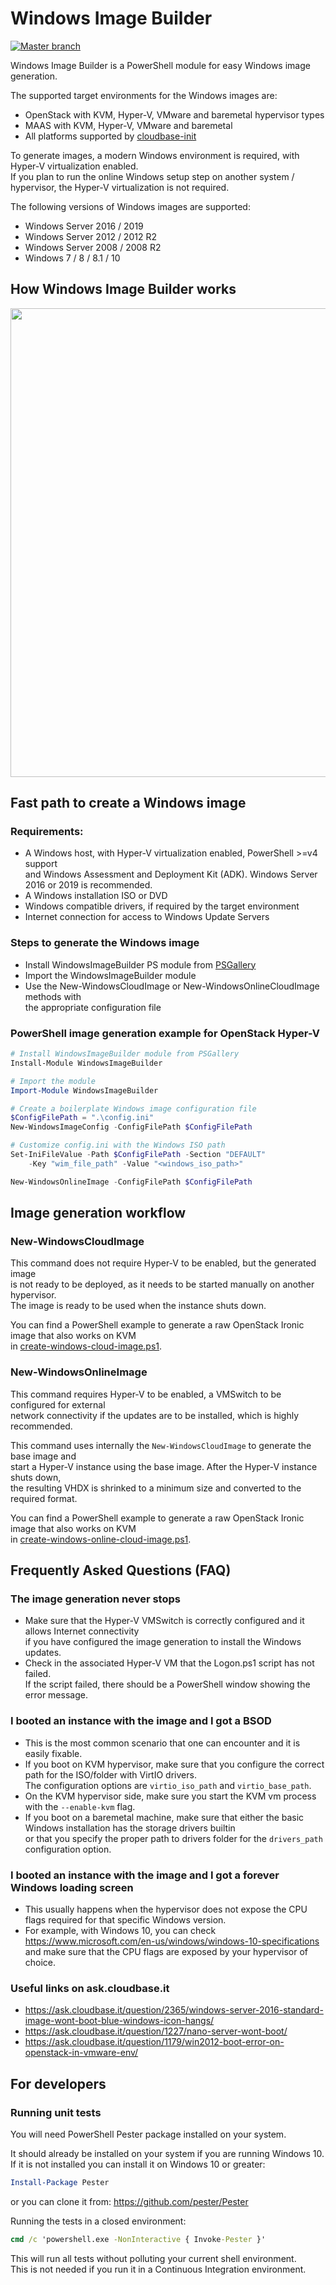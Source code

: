 Windows Image Builder
=====================
[![Master branch](https://ci.appveyor.com/api/projects/status/github/cloudbase/windows-openstack-imaging-tools?branch=master&svg=true)](https://ci.appveyor.com/project/ader1990/windows-openstack-imaging-tools-w885m)

Windows Image Builder is a PowerShell module for easy Windows image generation.<br/>

The supported target environments for the Windows images are:
* OpenStack with KVM, Hyper-V, VMware and baremetal hypervisor types
* MAAS with KVM, Hyper-V, VMware and baremetal
* All platforms supported by [cloudbase-init](https://github.com/cloudbase/cloudbase-init)

To generate images, a modern Windows environment is required, with Hyper-V virtualization enabled.<br/>
If you plan to run the online Windows setup step on another system / hypervisor, the Hyper-V virtualization is not required.

The following versions of Windows images are supported:
* Windows Server 2016 / 2019
* Windows Server 2012 / 2012 R2
* Windows Server 2008 / 2008 R2
* Windows 7 / 8 / 8.1 / 10

## How Windows Image Builder works
<img src="https://user-images.githubusercontent.com/1412442/29972658-8fd4d36a-8f35-11e7-80bd-cea90e48e8ba.png" width="750">

## Fast path to create a Windows image

### Requirements:

* A Windows host, with Hyper-V virtualization enabled, PowerShell >=v4 support<br/>
and Windows Assessment and Deployment Kit (ADK). Windows Server 2016 or 2019 is recommended.
* A Windows installation ISO or DVD
* Windows compatible drivers, if required by the target environment
* Internet connection for access to Windows Update Servers

### Steps to generate the Windows image
* Install WindowsImageBuilder PS module from [PSGallery](https://www.powershellgallery.com/packages/WindowsImageBuilder)
* Import the WindowsImageBuilder module
* Use the New-WindowsCloudImage or New-WindowsOnlineCloudImage methods with <br/> the appropriate configuration file

### PowerShell image generation example for OpenStack Hyper-V
```powershell
# Install WindowsImageBuilder module from PSGallery
Install-Module WindowsImageBuilder

# Import the module
Import-Module WindowsImageBuilder

# Create a boilerplate Windows image configuration file
$ConfigFilePath = ".\config.ini"
New-WindowsImageConfig -ConfigFilePath $ConfigFilePath

# Customize config.ini with the Windows ISO path
Set-IniFileValue -Path $ConfigFilePath -Section "DEFAULT"
    -Key "wim_file_path" -Value "<windows_iso_path>"

New-WindowsOnlineImage -ConfigFilePath $ConfigFilePath
```

## Image generation workflow

### New-WindowsCloudImage

This command does not require Hyper-V to be enabled, but the generated image<br/>
is not ready to be deployed, as it needs to be started manually on another hypervisor.<br/>
The image is ready to be used when the instance shuts down.

You can find a PowerShell example to generate a raw OpenStack Ironic image that also works on KVM<br/>
in [create-windows-cloud-image.ps1](Examples/create-windows-cloud-image.ps1).

### New-WindowsOnlineImage
This command requires Hyper-V to be enabled, a VMSwitch to be configured for external<br/>
network connectivity if the updates are to be installed, which is highly recommended.

This command uses internally the `New-WindowsCloudImage` to generate the base image and<br/>
start a Hyper-V instance using the base image. After the Hyper-V instance shuts down, <br/>
the resulting VHDX is shrinked to a minimum size and converted to the required format.

You can find a PowerShell example to generate a raw OpenStack Ironic image that also works on KVM<br/>
in [create-windows-online-cloud-image.ps1](Examples/create-windows-online-cloud-image.ps1).

## Frequently Asked Questions (FAQ)

### The image generation never stops
  * Make sure that the Hyper-V VMSwitch is correctly configured and it allows Internet connectivity<br/>
  if you have configured the image generation to install the Windows updates.
  * Check in the associated Hyper-V VM that the Logon.ps1 script has not failed.<br/>
  If the script failed, there should be a PowerShell window showing the error message.

### I booted an instance with the image and I got a BSOD
  * This is the most common scenario that one can encounter and it is easily fixable.
  * If you boot on KVM hypervisor, make sure that you configure the correct path for the ISO/folder with VirtIO drivers.<br/>
  The configuration options are `virtio_iso_path` and `virtio_base_path`.
  * On the KVM hypervisor side, make sure you start the KVM vm process with the `--enable-kvm` flag.
  * If you boot on a baremetal machine, make sure that either the basic Windows installation has the storage drivers builtin<br/>
  or that you specify the proper path to drivers folder for the `drivers_path` configuration option.

### I booted an instance with the image and I got a forever Windows loading screen
  * This usually happens when the hypervisor does not expose the CPU flags required for that specific Windows version.
  * For example, with Windows 10, you can check https://www.microsoft.com/en-us/windows/windows-10-specifications <br/>
  and make sure that the CPU flags are exposed by your hypervisor of choice.

### Useful links on ask.cloudbase.it
  * https://ask.cloudbase.it/question/2365/windows-server-2016-standard-image-wont-boot-blue-windows-icon-hangs/
  * https://ask.cloudbase.it/question/1227/nano-server-wont-boot/
  * https://ask.cloudbase.it/question/1179/win2012-boot-error-on-openstack-in-vmware-env/

## For developers

### Running unit tests

You will need PowerShell Pester package installed on your system.

It should already be installed on your system if you are running Windows 10.<br/>
If it is not installed you can install it on Windows 10 or greater:

```powershell
Install-Package Pester
```

or you can clone it from: https://github.com/pester/Pester


Running the tests in a closed environment:

```cmd
cmd /c 'powershell.exe -NonInteractive { Invoke-Pester }'
```

This will run all tests without polluting your current shell environment. <br/>
This is not needed if you run it in a Continuous Integration environment.
